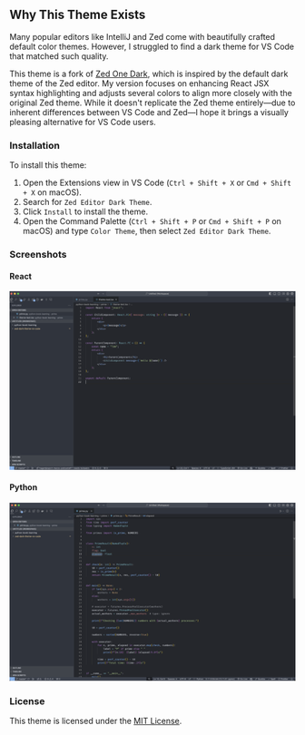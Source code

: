 ## Why This Theme Exists

Many popular editors like IntelliJ and Zed come with beautifully crafted default color themes. However, I struggled to find a dark theme for VS Code that matched such quality.

This theme is a fork of [Zed One Dark](https://marketplace.visualstudio.com/items?itemName=ARRRRNY.zed-one-theme), which is inspired by the default dark theme of the Zed editor. My version focuses on enhancing React JSX syntax highlighting and adjusts several colors to align more closely with the original Zed theme. While it doesn't replicate the Zed theme entirely—due to inherent differences between VS Code and Zed—I hope it brings a visually pleasing alternative for VS Code users.

### Installation

To install this theme:

1. Open the Extensions view in VS Code (`Ctrl + Shift + X` or `Cmd + Shift + X` on macOS).
2. Search for `Zed Editor Dark Theme`.
3. Click `Install` to install the theme.
4. Open the Command Palette (`Ctrl + Shift + P` or `Cmd + Shift + P` on macOS) and type `Color Theme`, then select `Zed Editor Dark Theme`.

### Screenshots

#### React

![React](https://github.com/hagent/zed-dark-theme-vs-code/blob/master/images/react.png?raw=true)

#### Python

![Python](https://github.com/hagent/zed-dark-theme-vs-code/blob/master/images/python.png?raw=true)

### License

This theme is licensed under the [MIT License](LICENSE).
